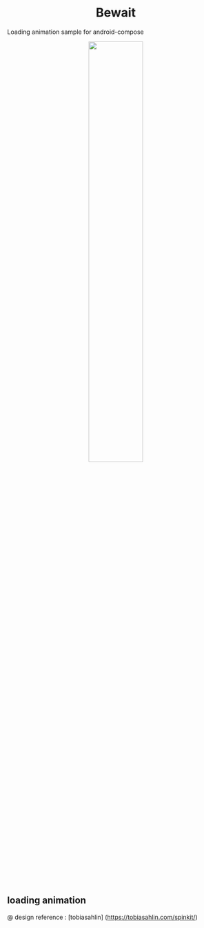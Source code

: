 <p align="center">
<h1 align="center">Bewait</h1>
</p>

Loading animation sample for android-compose

<p align="center">
  <img src="previews/preivew1.gif" width="50%">
</p>

## loading animation
@ design reference : [tobiasahlin] (https://tobiasahlin.com/spinkit/)


